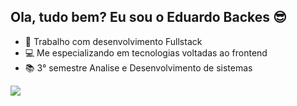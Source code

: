 ## Ola, tudo bem? Eu sou o Eduardo Backes 😎

- 🔭 Trabalho com desenvolvimento Fullstack
- 💻 Me especializando em tecnologias voltadas ao frontend
- 📚 3° semestre Analise e Desenvolvimento de sistemas


<div> 
  <a href="https://www.linkedin.com/in/eduardo-abne-backes-da-silva-25b90525a" target="_blank"><img src="https://img.shields.io/badge/-LinkedIn-%230077B5?style=for-the-badge&logo=linkedin&logoColor=white" target="_blank"></a> 
  
</div>

